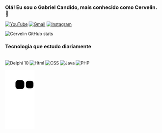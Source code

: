 ### Olá! Eu sou o Gabriel Candido, mais conhecido como Cervelin. 👋

[![YouTube](https://img.shields.io/badge/YouTube-FF0000?style=for-the-badge&logo=youtube&logoColor=white)](https://www.youtube.com/channel/UCGYY-ys9SjztD_mMjvNYWrg)
[![Gmail](https://img.shields.io/badge/Gmail-D14836?style=for-the-badge&logo=gmail&logoColor=white
)](gabriel.antonio.candido@gmail.com)
[![Instagram](https://img.shields.io/badge/Instagram-E4405F?style=for-the-badge&logo=instagram&logoColor=white)](https://www.instagram.com/cerve048/)

![Cervelin GitHub stats](https://github-readme-stats.vercel.app/api?username=Cervel1n&show_icons=true&theme=tokyonight)

### Tecnologia que estudo diariamente

<div style="dysplay: inline_block"><br/>
<img align="center" alt="Delphi 10" src="https://img.shields.io/badge/Delphi_RAD_Studio-B22222?style=for-the-badge&logo=delphi&logoColor=white"/>
<img align="center" alt="Html" src="https://img.shields.io/badge/HTML-239120?style=for-the-badge&logo=html5&logoColor=white"/>
<img align="center" alt="CSS" src="https://img.shields.io/badge/CSS-239120?&style=for-the-badge&logo=css3&logoColor=white"/>
<img align="center" alt="Java" src="https://img.shields.io/badge/Java-ED8B00?style=for-the-badge&logo=openjdk&logoColor=white"/>
<img align="center" alt="PHP" src="https://img.shields.io/badge/PHP-777BB4?style=for-the-badge&logo=php&logoColor=white"/>
</div>

![snake gif](https://github.com/Cervel1n/Cervel1n/blob/output/github-contribution-grid-snake.svg)
